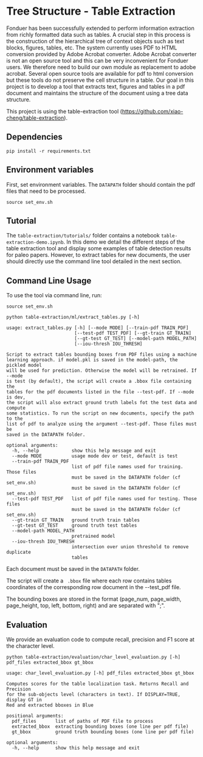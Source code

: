 # Tree Structure - Table Extraction

Fonduer has been successfully extended to perform information extraction from richly formatted data such as tables. A crucial step in this process is the construction of the hierarchical tree of context objects such as text blocks, figures, tables, etc. The system currently uses PDF to HTML conversion provided by Adobe Acrobat converter. Adobe Acrobat converter is not an open source tool and this can be very inconvenient for Fonduer users. We therefore need to build our own module as replacement to adobe acrobat. Several open source tools are available for pdf to html conversion but these tools do not preserve the cell structure in a table. Our goal in this project is to develop a tool that extracts text, figures and tables in a pdf document and maintains the structure of the document using a tree data structure. 

This project is using the table-extraction tool (https://github.com/xiao-cheng/table-extraction). 

## Dependencies 

```pip install -r requirements.txt```

## Environment variables 

First, set environment variables. The ```DATAPATH``` folder should contain the pdf files that need to be processed. 

```source set_env.sh```

## Tutorial
 
The ```table-extraction/tutorials/``` folder contains a notebook ```table-extraction-demo.ipynb```. In this demo we detail the different steps of the table extraction tool and display some examples of table detection results for paleo papers. However, to extract tables for new documents, the user should directly use the command line tool detailed in the next section. 

## Command Line Usage

To use the tool via command line, run:

```source set_env.sh```

```python table-extraction/ml/extract_tables.py [-h]```

```
usage: extract_tables.py [-h] [--mode MODE] [--train-pdf TRAIN_PDF]
                         [--test-pdf TEST_PDF] [--gt-train GT_TRAIN]
                         [--gt-test GT_TEST] [--model-path MODEL_PATH]
                         [--iou-thresh IOU_THRESH]

Script to extract tables bounding boxes from PDF files using a machine
learning approach. if model.pkl is saved in the model-path, the pickled model
will be used for prediction. Otherwise the model will be retrained. If --mode
is test (by default), the script will create a .bbox file containing the
tables for the pdf documents listed in the file --test-pdf. If --mode is dev,
the script will also extract ground truth labels fot the test data and compute
some statistics. To run the script on new documents, specify the path to the
list of pdf to analyze using the argument --test-pdf. Those files must be
saved in the DATAPATH folder.

optional arguments:
  -h, --help            show this help message and exit
  --mode MODE           usage mode dev or test, default is test
  --train-pdf TRAIN_PDF
                        list of pdf file names used for training. Those files
                        must be saved in the DATAPATH folder (cf set_env.sh)
                        must be saved in the DATAPATH folder (cf set_env.sh)
  --test-pdf TEST_PDF   list of pdf file names used for testing. Those files
                        must be saved in the DATAPATH folder (cf set_env.sh)
  --gt-train GT_TRAIN   ground truth train tables
  --gt-test GT_TEST     ground truth test tables
  --model-path MODEL_PATH
                        pretrained model
  --iou-thresh IOU_THRESH
                        intersection over union threshold to remove duplicate
                        tables
```
                        
                        
Each document must be saved in the ```DATAPATH``` folder. 

The script will create a ``` .bbox``` file where each row contains tables coordinates of the corresponding row document in the --test_pdf file.

The bounding boxes are stored in the format (page_num, page_width, page_height, top, left, bottom, right) and are separated with ";". 

## Evaluation

We provide an evaluation code to compute recall, precision and F1 score at the character level. 

```python table-extraction/evaluation/char_level_evaluation.py [-h] pdf_files extracted_bbox gt_bbox```

```
usage: char_level_evaluation.py [-h] pdf_files extracted_bbox gt_bbox

Computes scores for the table localization task. Returns Recall and Precision
for the sub-objects level (characters in text). If DISPLAY=TRUE, display GT in
Red and extracted bboxes in Blue

positional arguments:
  pdf_files       list of paths of PDF file to process
  extracted_bbox  extracting bounding boxes (one line per pdf file)
  gt_bbox         ground truth bounding boxes (one line per pdf file)

optional arguments:
  -h, --help      show this help message and exit
```